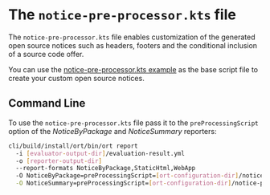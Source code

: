# The `notice-pre-processor.kts` file

The `notice-pre-processor.kts` file enables customization of the generated open source notices
such as headers, footers and the conditional inclusion of a source code offer.

You can use the [notice-pre-processor.kts example](../examples/notice-pre-processor.kts) as the base script file to
create your custom open source notices.

## Command Line

To use the `notice-pre-processor.kts` file pass it to the `preProcessingScript` option of the _NoticeByPackage_ and _NoticeSummary_ reporters:

```bash
cli/build/install/ort/bin/ort report
  -i [evaluator-output-dir]/evaluation-result.yml
  -o [reporter-output-dir]
  --report-formats NoticeByPackage,StaticHtml,WebApp
  -O NoticeByPackage=preProcessingScript=[ort-configuration-dir]/notice-pre-processor.kts \
  -O NoticeSummary=preProcessingScript=[ort-configuration-dir]/notice-pre-processor.kts \
```
